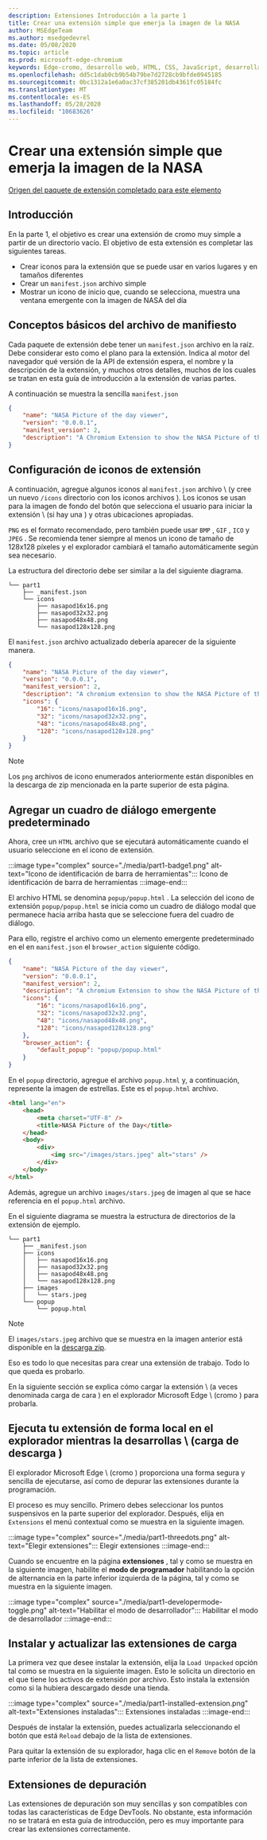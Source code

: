 ```yaml
---
description: Extensiones Introducción a la parte 1
title: Crear una extensión simple que emerja la imagen de la NASA
author: MSEdgeTeam
ms.author: msedgedevrel
ms.date: 05/08/2020
ms.topic: article
ms.prod: microsoft-edge-chromium
keywords: Edge-cromo, desarrollo web, HTML, CSS, JavaScript, desarrollador, extensiones
ms.openlocfilehash: dd5c1dab0cb9b54b79be7d2728cb9bfde0945185
ms.sourcegitcommit: 0bc1312a1e6a0ac37cf385201db4361fc05184fc
ms.translationtype: MT
ms.contentlocale: es-ES
ms.lasthandoff: 05/28/2020
ms.locfileid: "10683626"
---
```

# Crear una extensión simple que emerja la imagen de la NASA  

[Origen del paquete de extensión completado para este elemento][ArchiveExtensionGettingStartedPart1]  

## Introducción  

En la parte 1, el objetivo es crear una extensión de cromo muy simple a partir de un directorio vacío.  El objetivo de esta extensión es completar las siguientes tareas.  

*   Crear iconos para la extensión que se puede usar en varios lugares y en tamaños diferentes  
*   Crear un `manifest.json` archivo simple  
*   Mostrar un icono de inicio que, cuando se selecciona, muestra una ventana emergente con la imagen de NASA del día  

## Conceptos básicos del archivo de manifiesto  

Cada paquete de extensión debe tener un `manifest.json` archivo en la raíz.  Debe considerar esto como el plano para la extensión.  Indica al motor del navegador qué versión de la API de extensión espera, el nombre y la descripción de la extensión, y muchos otros detalles, muchos de los cuales se tratan en esta guía de introducción a la extensión de varias partes.  

A continuación se muestra la sencilla  `manifest.json`  

```json
{
    "name": "NASA Picture of the day viewer",
    "version": "0.0.0.1",
    "manifest_version": 2,
    "description": "A Chromium Extension to show the NASA Picture of the Day."
}
```  

## Configuración de iconos de extensión  

A continuación, agregue algunos iconos al `manifest.json` archivo \ (y cree un nuevo `/icons` directorio con los iconos archivos \).  Los iconos se usan para la imagen de fondo del botón que selecciona el usuario para iniciar la extensión \ (si hay una \) y otras ubicaciones apropiadas.  

`PNG` es el formato recomendado, pero también puede usar `BMP` , `GIF` , `ICO` y `JPEG` .  Se recomienda tener siempre al menos un icono de tamaño de 128x128 píxeles y el explorador cambiará el tamaño automáticamente según sea necesario.  

La estructura del directorio debe ser similar a la del siguiente diagrama.  

<!--  
:::image type="complex" source="./media/part1-heirarchy.png" alt-text="Directory Structure":::
   Directory Structure
:::image-end:::
-->  

<!--![Directory Structure][ImagePart1Heirarchy]  -->  

```shell
└── part1
    ├── _manifest.json
    └── icons
        ├── nasapod16x16.png
        ├── nasapod32x32.png
        ├── nasapod48x48.png
        └── nasapod128x128.png
```  

El `manifest.json` archivo actualizado debería aparecer de la siguiente manera.  

```json
{
    "name": "NASA Picture of the day viewer",
    "version": "0.0.0.1",
    "manifest_version": 2,
    "description": "A chromium extension to show the NASA Picture of the Day.",
    "icons": {
        "16": "icons/nasapod16x16.png",
        "32": "icons/nasapod32x32.png",
        "48": "icons/nasapod48x48.png",
        "128": "icons/nasapod128x128.png"
    }
}
```  

> [!NOTE]
> Los `png` archivos de icono enumerados anteriormente están disponibles en la descarga de zip mencionada en la parte superior de esta página.  

## Agregar un cuadro de diálogo emergente predeterminado  

Ahora, cree un `HTML` archivo que se ejecutará automáticamente cuando el usuario seleccione en el icono de extensión.  

:::image type="complex" source="./media/part1-badge1.png" alt-text="Icono de identificación de barra de herramientas":::
   Icono de identificación de barra de herramientas
:::image-end:::

<!--![Toolbar Badge Icon][ImagePart1Badge1]  -->  

El archivo HTML se denomina `popup/popup.html` .  La selección del icono de extensión `popup/popup.html` se inicia como un cuadro de diálogo modal que permanece hacia arriba hasta que se seleccione fuera del cuadro de diálogo.  

Para ello, registre el archivo como un elemento emergente predeterminado en el en `manifest.json` el `browser_action` siguiente código.  

```json
{
    "name": "NASA Picture of the day viewer",
    "version": "0.0.0.1",
    "manifest_version": 2,
    "description": "A chromium Extension to show the NASA Picture of the Day.",
    "icons": {
        "16": "icons/nasapod16x16.png",
        "32": "icons/nasapod32x32.png",
        "48": "icons/nasapod48x48.png",
        "128": "icons/nasapod128x128.png"
    },
    "browser_action": {
        "default_popup": "popup/popup.html"
    }
}
```  

En el `popup` directorio, agregue el archivo `popup.html` y, a continuación, represente la imagen de estrellas.  Este es el `popup.html` archivo.  

```html
<html lang="en">
    <head>
        <meta charset="UTF-8" />
        <title>NASA Picture of the Day</title>
    </head>
    <body>
        <div>
            <img src="/images/stars.jpeg" alt="stars" />
        </div>
    </body>
</html>
```  

 Además, agregue un archivo `images/stars.jpeg` de imagen al que se hace referencia en el `popup.html` archivo.  

En el siguiente diagrama se muestra la estructura de directorios de la extensión de ejemplo.  

<!--  
:::image type="complex" source="./media/part1-heirarchy1.png" alt-text="Directory Structure for Extension":::
   Directory Structure for Extension
:::image-end:::
-->  

<!--![Directory Structure for Extension][ImagePart1Heirarchy1]  -->  

```shell
└── part1
    ├── _manifest.json
    ├── icons
    │   ├── nasapod16x16.png
    │   ├── nasapod32x32.png
    │   ├── nasapod48x48.png
    │   └── nasapod128x128.png
    ├── images
    │   └── stars.jpeg
    └── popup
        └── popup.html
```  

> [!NOTE]
> El `images/stars.jpeg` archivo que se muestra en la imagen anterior está disponible en la [descarga zip][ArchiveExtensionGettingStartedPart1].  

Eso es todo lo que necesitas para crear una extensión de trabajo.  Todo lo que queda es probarlo.  

En la siguiente sección se explica cómo cargar la extensión \ (a veces denominada carga de cara \) en el explorador Microsoft Edge \ (cromo \) para probarla.  

## Ejecuta tu extensión de forma local en el explorador mientras la desarrollas \ (carga de descarga \)  

El explorador Microsoft Edge \ (cromo \) proporciona una forma segura y sencilla de ejecutarse, así como de depurar las extensiones durante la programación.  

El proceso es muy sencillo.  Primero debes seleccionar los puntos suspensivos en la parte superior del explorador.  Después, elija en `Extensions` el menú contextual como se muestra en la siguiente imagen.  

:::image type="complex" source="./media/part1-threedots.png" alt-text="Elegir extensiones":::
   Elegir extensiones
:::image-end:::

<!--![Choose Extensions][ImagePart1Threedots]  -->  

Cuando se encuentre en la página **extensiones** , tal y como se muestra en la siguiente imagen, habilite el **modo de programador** habilitando la opción de alternancia en la parte inferior izquierda de la página, tal y como se muestra en la siguiente imagen.  

:::image type="complex" source="./media/part1-developermode-toggle.png" alt-text="Habilitar el modo de desarrollador":::
   Habilitar el modo de desarrollador
:::image-end:::

<!--![Enable Developer Mode][ImagePart1DevelopermodeToggle]  -->  

## Instalar y actualizar las extensiones de carga  

La primera vez que desee instalar la extensión, elija la `Load Unpacked` opción tal como se muestra en la siguiente imagen.  Esto le solicita un directorio en el que tiene los activos de extensión por archivo.  Esto instala la extensión como si la hubiera descargado desde una tienda.  

:::image type="complex" source="./media/part1-installed-extension.png" alt-text="Extensiones instaladas":::
   Extensiones instaladas
:::image-end:::

<!--![Installed Extensions][ImagePart1InstalledExtension]  -->  

Después de instalar la extensión, puedes actualizarla seleccionando el botón que está `Reload` debajo de la lista de extensiones.  

Para quitar la extensión de su explorador, haga clic en el `Remove` botón de la parte inferior de la lista de extensiones.  

## Extensiones de depuración  

Las extensiones de depuración son muy sencillas y son compatibles con todas las características de Edge DevTools.  No obstante, esta información no se tratará en esta guía de introducción, pero es muy importante para crear las extensiones correctamente.  

<!-- image links -->  

<!--[ImagePart1Heirarchy]: ./media/part1-heirarchy.png "Directory Structure"  -->  
<!--[ImagePart1Badge1]: ./media/part1-badge1.png "Toolbar Badge Icon"  -->  
<!--[ImagePart1Heirarchy1]: ./media/part1-heirarchy1.png "Directory Structure for Extension"  -->  
<!--[ImagePart1Threedots]: ./media/part1-threedots.png "Choose Extensions"  -->  
<!--[ImagePart1DevelopermodeToggle]: ./media/part1-developermode-toggle.png "Enable Developer Mode"  -->  
<!--[ImagePart1InstalledExtension]: ./media/part1-installed-extension.png "Installed Extensions"  -->  

<!-- links -->  

[ArchiveExtensionGettingStartedPart1]: ./extension-source/extension-getting-started-part1.zip "Origen del paquete de extensión completado para esta parte | Microsoft docs"  
